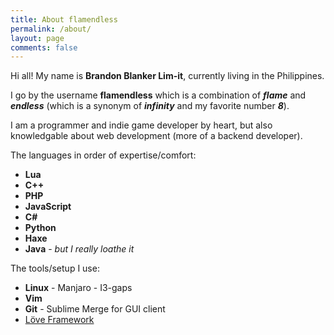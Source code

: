 ```yaml
---
title: About flamendless
permalink: /about/
layout: page
comments: false
---
```


Hi all! My name is <b>Brandon Blanker Lim-it</b>, currently living in the Philippines.

I go by the username <b>flamendless</b> which is
a combination of <b><i>flame</i></b> and <b><i>endless</i></b>
(which is a synonym of <b><i>infinity</i></b> and my favorite number <b><i>8</i></b>).

I am a programmer and indie game developer by heart, but also knowledgable about
web development (more of a backend developer).

The languages in order of expertise/comfort:
* **Lua**
* **C++**
* **PHP**
* **JavaScript**
* **C#**
* **Python**
* **Haxe**
* **Java** - *but I really loathe it*

The tools/setup I use:
* **Linux** - Manjaro - I3-gaps
* **Vim**
* **Git** - Sublime Merge for GUI client
* [Löve Framework](https://love2d.org)
